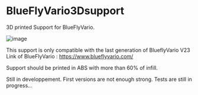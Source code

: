 # BlueFlyVario3Dsupport

3D printed Support for BlueFlyVario.

![image](https://github.com/ogle650/BlueFlyVario3Dsupport/assets/47299916/5ca2f709-9dec-45fe-b018-0648977bd2e5)


This support is only compatible with the last generation of BlueflyVario V23
Link of BlueFlyVario : https://www.blueflyvario.com/

Support should be printed in ABS with more than 60% of infill.

Still in developpement. First versions are not enough strong. 
Tests are still in progress...
